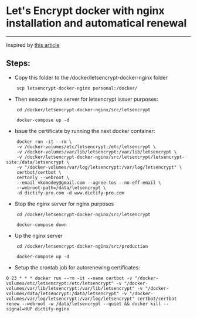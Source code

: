 # Let's Encrypt docker with nginx installation and automatical renewal
----------------------------------------------------------------------

Inspired by [this article](https://www.humankode.com/ssl/how-to-set-up-free-ssl-certificates-from-lets-encrypt-using-docker-and-nginx)


## Steps:

- Copy this folder to the /docker/letsencrypt-docker-nginx folder

```
    scp letsencrypt-docker-nginx personal:/docker/
```

- Then execute nginx server for letsencrypt issuer purposes:

```
    cd /docker/letsencrypt-docker-nginx/src/letsencrypt

    docker-compose up -d
```

- Issue the certificate by running the next docker container:


```
    docker run -it --rm \
    -v /docker-volumes/etc/letsencrypt:/etc/letsencrypt \
    -v /docker-volumes/var/lib/letsencrypt:/var/lib/letsencrypt \
    -v /docker/letsencrypt-docker-nginx/src/letsencrypt/letsencrypt-site:/data/letsencrypt \
    -v "/docker-volumes/var/log/letsencrypt:/var/log/letsencrypt" \
    certbot/certbot \
    certonly --webroot \
    --email vkomodey@gmail.com --agree-tos --no-eff-email \
    --webroot-path=/data/letsencrypt \
    -d dictify-pro.com -d www.dictify-pro.com
```

- Stop the nginx server for nginx purposes

```
    cd /docker/letsencrypt-docker-nginx/src/letsencrypt

    docker-compose down

```

- Up the nginx server

```
    cd /docker/letsencrypt-docker-nginx/src/production

    docker-compose up -d
```

- Setup the crontab job for autorenewing certificates: 


```
0 23 * * * docker run --rm -it --name certbot -v "/docker-volumes/etc/letsencrypt:/etc/letsencrypt" -v "/docker-volumes/var/lib/letsencrypt:/var/lib/letsencrypt" -v "/docker-volumes/data/letsencrypt:/data/letsencrypt" -v "/docker-volumes/var/log/letsencrypt:/var/log/letsencrypt" certbot/certbot renew --webroot -w /data/letsencrypt --quiet && docker kill --signal=HUP dictify-nginx

```
